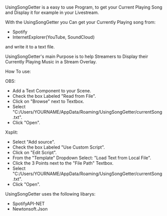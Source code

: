 UsingSongGetter is a easy to use Program, to get your Current Playing Song and 
Display it for example in your Livestream.

With the UsingSongGetter you Can get your Currently Playing song from:

- Spotify
- InternetExplorer(YouTube, SoundCloud)

and write it to a text file.

UsingSongGetter's main Purpose is to help Streamers to Display their Currently
Playing Music in a Stream Overlay.

How To use:

OBS: 

- Add a Text Component to your Scene.
- Check the box Labeled "Read from File".
- Click on "Browse" next to Textbox.
- Select "C:/Users/YOURNAME/AppData/Roaming/UsingSongGetter/currentSong.txt".
- Click "Open".

Xsplit:

- Select "Add source".
- Check the box Labeled "Use Custom Script".
- Click on "Edit Script".
- From the "Template" Dropdown Select: "Load Text from Local File".
- Click the 3 Points next to the "File Path" Textbox.
- Select "C:/Users/YOURNAME/AppData/Roaming/UsingSongGetter/currentSong.txt".
- Click "Open".

UsingSongGetter uses the following libarys:

- SpotifyAPI-NET
- Newtonsoft.Json